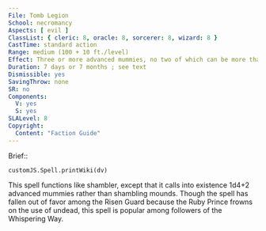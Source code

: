 ```yaml
---
File: Tomb Legion
School: necromancy
Aspects: [ evil ]
ClassList: { cleric: 8, oracle: 8, sorcerer: 8, wizard: 8 }
CastTime: standard action
Range: medium (100 + 10 ft./level)
Effect: Three or more advanced mummies, no two of which can be more than 30 ft. apart; see text
Duration: 7 days or 7 months ; see text
Dismissible: yes
SavingThrow: none
SR: no
Components:
  V: yes
  S: yes
SLALevel: 8
Copyright:
  Content: "Faction Guide"
---
```

Brief:: 

```dataviewjs
customJS.Spell.printWiki(dv)
```

This spell functions like shambler, except that it calls into existence 1d4+2 advanced mummies rather than shambling mounds.  Though the spell has fallen out of favor among the Risen Guard because the Ruby Prince frowns on the use of undead, this spell is popular among followers of the Whispering Way.
